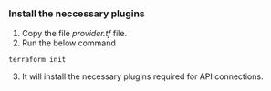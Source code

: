 ### Install the neccessary plugins

1. Copy the file *provider.tf* file.
2. Run the below command
```
terraform init
```
3. It will install the necessary plugins required for API connections.

